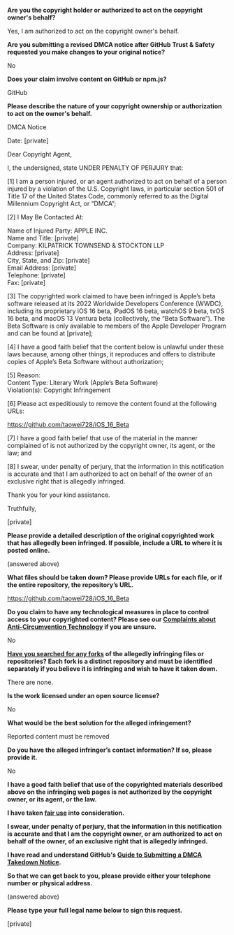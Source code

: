 **Are you the copyright holder or authorized to act on the copyright owner's behalf?**

Yes, I am authorized to act on the copyright owner's behalf.

**Are you submitting a revised DMCA notice after GitHub Trust & Safety requested you make changes to your original notice?**

No

**Does your claim involve content on GitHub or npm.js?**

GitHub

**Please describe the nature of your copyright ownership or authorization to act on the owner's behalf.**

DMCA Notice

Date: [private]

Dear Copyright Agent,

I, the undersigned, state UNDER PENALTY OF PERJURY that:

[1] I am a person injured, or an agent authorized to act on behalf of a person injured by a violation of the U.S. Copyright laws, in particular section 501 of Title 17 of the United States Code, commonly referred to as the Digital Millennium Copyright Act, or “DMCA”;

[2] I May Be Contacted At:

Name of Injured Party: APPLE INC.  
Name and Title: [private]  
Company: KILPATRICK TOWNSEND & STOCKTON LLP  
Address: [private]  
City, State, and Zip: [private]  
Email Address: [private]  
Telephone: [private]  
Fax: [private]  

[3] The copyrighted work claimed to have been infringed is Apple’s beta software released at its 2022 Worldwide Developers Conference (WWDC), including its proprietary iOS 16 beta, iPadOS 16 beta, watchOS 9 beta, tvOS 16 beta, and macOS 13 Ventura beta (collectively, the “Beta Software”). The Beta Software is only available to members of the Apple Developer Program and can be found at [private];

[4] I have a good faith belief that the content below is unlawful under these laws because, among other things, it reproduces and offers to distribute copies of Apple’s Beta Software without authorization;

[5] Reason:  
Content Type: Literary Work (Apple’s Beta Software)  
Violation(s): Copyright Infringement

[6] Please act expeditiously to remove the content found at the following URLs:

https://github.com/taowei728/iOS_16_Beta

[7] I have a good faith belief that use of the material in the manner complained of is not authorized by the copyright owner, its agent, or the law; and

[8] I swear, under penalty of perjury, that the information in this notification is accurate and that I am authorized to act on behalf of the owner of an exclusive right that is allegedly infringed.

Thank you for your kind assistance.

Truthfully,

[private]  

**Please provide a detailed description of the original copyrighted work that has allegedly been infringed. If possible, include a URL to where it is posted online.**

(answered above)

**What files should be taken down? Please provide URLs for each file, or if the entire repository, the repository’s URL.**

https://github.com/taowei728/iOS_16_Beta

**Do you claim to have any technological measures in place to control access to your copyrighted content? Please see our <a href="https://docs.github.com/articles/guide-to-submitting-a-dmca-takedown-notice#complaints-about-anti-circumvention-technology">Complaints about Anti-Circumvention Technology</a> if you are unsure.**

No

**<a href="https://docs.github.com/articles/dmca-takedown-policy#b-what-about-forks-or-whats-a-fork">Have you searched for any forks</a> of the allegedly infringing files or repositories? Each fork is a distinct repository and must be identified separately if you believe it is infringing and wish to have it taken down.**

There are none.

**Is the work licensed under an open source license?**

No

**What would be the best solution for the alleged infringement?**

Reported content must be removed

**Do you have the alleged infringer’s contact information? If so, please provide it.**

No

**I have a good faith belief that use of the copyrighted materials described above on the infringing web pages is not authorized by the copyright owner, or its agent, or the law.**

**I have taken <a href="https://www.lumendatabase.org/topics/22">fair use</a> into consideration.**

**I swear, under penalty of perjury, that the information in this notification is accurate and that I am the copyright owner, or am authorized to act on behalf of the owner, of an exclusive right that is allegedly infringed.**

**I have read and understand GitHub's <a href="https://docs.github.com/articles/guide-to-submitting-a-dmca-takedown-notice/">Guide to Submitting a DMCA Takedown Notice</a>.**

**So that we can get back to you, please provide either your telephone number or physical address.**

(answered above)

**Please type your full legal name below to sign this request.**

[private]  
